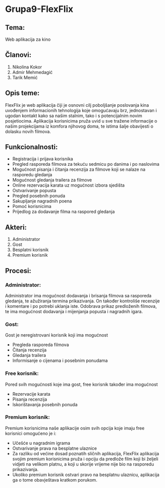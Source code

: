 # Grupa9-FlexFlix


## Tema:
Web aplikacija za kino 

## Članovi:
1. Nikolina Kokor
2. Admir Mehmedagić
3. Tarik Memić

## Opis teme:
FlexFlix je web aplikacija čiji je osnovni cilj poboljšanje poslovanja kina uvođenjem 
informacionih tehnologija koje omogućavaju brz, jednostavan i ugodan kontakt kako sa našim stalnim, 
tako i s potencijalnim novim posjetiocima. Aplikacija korisnicima pruža uvid u sve tražene
informacije o našim projekcijama iz komfora njihovog doma, te istima šalje obavijesti o dolasku novih filmova.


## Funkcionalnosti:
- Registracija i prijava korisnika
- Pregled rasporeda filmova za tekuću sedmicu po danima i po naslovima
- Mogućnost pisanja i čitanja recenzija za filmove koji se nalaze na rasporedu gledanja
- Mogućnost gledanja trailera za filmove
- Online rezervacija karata uz mogućnost izbora sjedišta
- Ostvarivanje popusta
- Pregled posebnih ponuda
- Sakupljanje nagradnih poena
- Pomoć korisnicima
- Prijedlog za dodavanje filma na raspored gledanja 

## Akteri:
1. Administrator
2. Gost
3. Besplatni korisnik
4. Premium korisnik


## Procesi:
### Administrator:
Administrator ima mogućnost dodavanja i brisanja filmova sa rasporeda gledanja, te ažužiranja
termina prikazivanja. On također kontroliše recenzije i komentare i po potrebi uklanja iste. 
Odobrava prikaz predloženih filmova, te ima mogućnost dodavanja i mijenjanja popusta i nagradnih igara.

### Gost:
Gost je neregistrovani korisnik koji ima mogućnost
- Pregleda rasporeda filmova
- Čitanja recenzija
- Gledanja trailera
- Informisanje o cijenama i posebnim ponudama

### Free korisnik:
Pored svih mogućnosti koje ima gost, free korisnik također ima mogućnost
- Rezervacije karata
- Pisanja recenzija
- Iskorištavanja posebnih ponuda

### Premium korisnik:
Premium korisnicima naše aplikacije osim svih opcija koje imaju free korisnici omogućeno je i:
- Učešće u nagradnim igrama
- Ostvarivanje prava na besplatne ulaznice
- Za razliku od većine dosad poznatih sličnih aplikacija, FlexFlix 
aplikacija svojim premium korisnicima pruža i opciju da predlože film koji bi željeli
vidjeti na velikom platnu, a koji u skorije vrijeme nije bio na rasporedu prikazivanja. 
- Ukoliko premium korisnik ostvari pravo na besplatnu ulaznicu, aplikacija ga o tome obavještava kratkom porukom.
